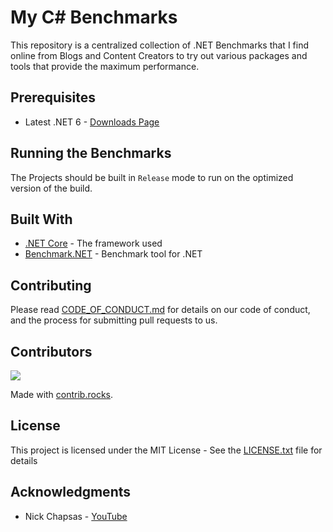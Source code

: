 # My C# Benchmarks

This repository is a centralized collection of .NET Benchmarks that I find online from Blogs and Content Creators to try out various packages and tools that provide the maximum performance.

## Prerequisites

* Latest .NET 6 - [Downloads Page](https://dotnet.microsoft.com/en-us/download/dotnet/6.0)

## Running the Benchmarks

The Projects should be built in `Release` mode to run on the optimized version of the build.

## Built With

* [.NET Core](https://dotnet.microsoft.com/en-us/) - The framework used
* [Benchmark.NET](https://benchmarkdotnet.org/index.html) - Benchmark tool for .NET

## Contributing

Please read [CODE_OF_CONDUCT.md](CODE_OF_CONDUCT.md) for details on our code of conduct, and the process for submitting pull requests to us.

## Contributors
<a href="https://github.com/YoussefWaelMohamedLotfy/My-CS-Benchmarks/graphs/contributors">
  <img src="https://contrib.rocks/image?repo=YoussefWaelMohamedLotfy/My-CS-Benchmarks" />
</a>

Made with [contrib.rocks](https://contrib.rocks).

## License

This project is licensed under the MIT License - See the [LICENSE.txt](LICENSE.txt) file for details

## Acknowledgments

* Nick Chapsas - [YouTube](https://www.youtube.com/c/Elfocrash)
